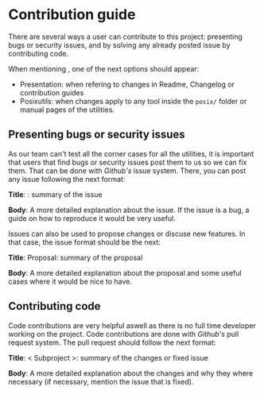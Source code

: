 # Contribution guide
There are several ways a user can contribute to this project: presenting bugs or security issues, and by solving any already posted issue by contributing code.

When mentioning <Subproject>, one of the next options should appear:

* Presentation: when refering to changes in Readme, Changelog or contribution guides
* Posixutils: when changes apply to any tool inside the `posix/` folder or manual pages of the utilities.

## Presenting bugs or security issues
As our team can't test all the corner cases for all the utilities, it is important that users that find bugs or security issues post them to us so we can fix them. That can be done with _Github's_ issue system. There, you can post any issue following the next format:

**Title**: <Subproject>: summary of the issue
  
**Body**: A more detailed explanation about the issue. If the issue is a bug, a guide on how to reproduce it would be very useful.

Issues can also be used to propose changes or discuse new features. In that case, the issue format should be the next:

**Title**: Proposal: summary of the proposal
  
**Body**: A more detailed explanation about the proposal and some useful cases where it would be nice to have.

## Contributing code
Code contributions are very helpful aswell as there is no full time developer working on the project. Code contributions are done with _Github's_ pull request system. The pull request should follow the next format:

**Title**: < Subproject >: summary of the changes or fixed issue
  
**Body**: A more detailed explanation about the changes and why they where necessary (if necessary, mention the issue that is fixed).
